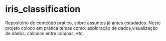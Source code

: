 # iris_classification
Repositório de conteúdo prático, sobre assuntos já antes estudados. Neste projeto coloco em prática temas como: exploração de dados,visualização de dados, cálculos entre colunas, etc.
